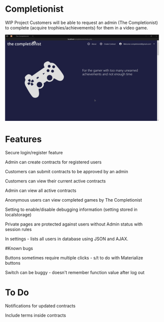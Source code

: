 # Completionist
WIP Project
Customers will be able to request an admin (The Completionist) to complete (acquire trophies/achievements) for them in a video game.

![Preview](https://github.com/chloechantelle/completionist/blob/master/preview.gif "Preview")

# Features

Secure login/register feature

Admin can create contracts for registered users

Customers can submit contracts to be approved by an admin

Customers can view their current active contracts

Admin can view all active contracts

Anonymous users can view completed games by The Completionist

Setting to enable/disable debugging information (setting stored in localstorage)

Private pages are protected against users without Admin status with session rules

In settings - lists all users in database using JSON and AJAX.

#Known bugs

Buttons sometimes require multiple clicks - s/t to do with Materialize buttons

Switch can be buggy - doesn't remember function value after log out

# To Do

Notifications for updated contracts

Include terms inside contracts